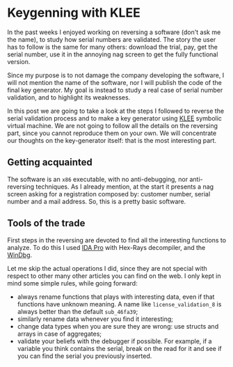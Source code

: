 # Keygenning with KLEE
In the past weeks I enjoyed working on reversing a software (don't ask me the name), to study how serial numbers are validated. The story the user has to follow is the same for many others: download the trial, pay, get the serial number, use it in the annoying nag screen to get the fully functional version.

Since my purpose is to not damage the company developing the software, I will not mention the name of the software, nor I will publish the code of the final key generator. My goal is instead to study a real case of serial number validation, and to highlight its weaknesses.

In this post we are going to take a look at the steps I followed to reverse the serial validation process and to make a key generator using [KLEE](http://klee.github.io/) symbolic virtual machine. We are not going to follow all the details on the reversing part, since you cannot reproduce them on your own. We will concentrate our thoughts on the key-generator itself: that is the most interesting part.

## Getting acquainted
The software is an `x86` executable, with no anti-debugging, nor anti-reversing techniques. As I already mention, at the start it presents a nag screen asking for a registration composed by: customer number, serial number and a mail address. So, this is a pretty basic software.

## Tools of the trade
First steps in the reversing are devoted to find all the interesting functions to analyze. To do this I used [IDA Pro](https://www.hex-rays.com/products/ida/) with Hex-Rays decompiler, and the [WinDbg](https://msdn.microsoft.com/en-us/library/windows/hardware/ff551063(v=vs.85).aspx).

Let me skip the actual operations I did, since they are not special with respect to other many other articles you can find on the web. I only kept in mind some simple rules, while going forward:
* always rename functions that plays with interesting data, even if that functions have unknown meaning. A name like `license_validation_8` is always better than the default `sub_46fa39`;
* similarly rename data whenever you find it interesting;
* change data types when you are sure they are wrong: use structs and arrays in case of aggregates;
* validate your beliefs with the debugger if possible. For example, if a variable you think contains the serial, break on the read for it and see if you can find the serial you previously inserted.
